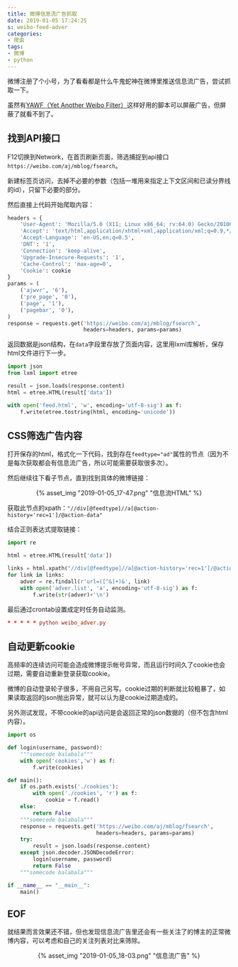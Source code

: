 ```yaml
---
title: 微博信息流广告抓取
date: 2019-01-05 17:24:25
s: weibo-feed-adver
categories:
- 爬虫
tags:
- 微博
- python
---
```


微博注册了个小号，为了看看都是什么牛鬼蛇神在微博里推送信息流广告，尝试抓取一下。

虽然有[YAWF（Yet Another Weibo Filter）](https://github.com/tiansh/yaofang)这样好用的脚本可以屏蔽广告，但屏蔽了就看不到了。
<!-- more -->
## 找到API接口

F12切换到Network，在首页刷新页面，筛选捕捉到api接口`https://weibo.com/aj/mblog/fsearch`。

新建标签页访问，去掉不必要的参数（包括一堆用来指定上下文区间和已读分界线的id），只留下必要的部分。

然后直接上代码开始爬取内容：

```python
headers = {
    'User-Agent': 'Mozilla/5.0 (X11; Linux x86_64; rv:64.0) Gecko/20100101 Firefox/64.0',
    'Accept': 'text/html,application/xhtml+xml,application/xml;q=0.9,*/*;q=0.8',
    'Accept-Language': 'en-US,en;q=0.5',
    'DNT': '1',
    'Connection': 'keep-alive',
    'Upgrade-Insecure-Requests': '1',
    'Cache-Control': 'max-age=0',
    'Cookie': cookie
}
params = (
    ('ajwvr', '6'),
    ('pre_page', '0'),
    ('page', '1'),
    ('pagebar', '0'),
)
response = requests.get('https://weibo.com/aj/mblog/fsearch',
                        headers=headers, params=params)
```

返回数据是json结构，在`data`字段里存放了页面内容，这里用lxml库解析，保存html文件进行下一步。

```python
import json
from lxml import etree

result = json.loads(response.content)
html = etree.HTML(result['data'])

with open('feed.html', 'w', encoding='utf-8-sig') as f:
    f.write(etree.tostring(html, encoding='unicode'))
```

## CSS筛选广告内容

打开保存的html，格式化一下代码，找到存在`feedtype="ad"`属性的节点（因为不是每次获取都会有信息流广告，所以可能需要获取很多次）。

然后继续往下看子节点，直到找到具体的微博链接：

<center>{% asset_img "2019-01-05_17-47.png" "信息流HTML" %}</center>

获取此节点的xpath：`"//div[@feedtype]//a[@action-history='rec=1']/@action-data"`

结合正则表达式提取链接：

```python
import re

html = etree.HTML(result['data'])

links = html.xpath("//div[@feedtype]//a[@action-history='rec=1']/@action-data")
for link in links:
    adver = re.findall(r'url=([^&]+)&', link)
    with open('adver.list', 'a', encoding='utf-8-sig') as f:
        f.write(str(adver)+'\n')
```

最后通过crontab设置成定时任务自动监测。

```crontab.conf
* * * * * python weibo_adver.py
```

## 自动更新cookie

高频率的连续访问可能会造成微博提示帐号异常，而且运行时间久了cookie也会过期，需要自动重新登录获取cookie。

微博的自动登录轮子很多，不用自己另写。cookie过期的判断就比较粗暴了，如果读取返回的json抛出异常，就可以认为是cookie过期造成的。

另外测试发现，不带cookie的api访问是会返回正常的json数据的（但不包含html内容）。

```python
import os

def login(username, password):
    """somecode balabala"""
    with open('cookies','w') as f:
        f.write(cookies)

def main():
    if os.path.exists('./cookies'):
        with open('./cookies', 'r') as f:
            cookie = f.read()
    else:
        return False
    """somecode balabala"""
    response = requests.get('https://weibo.com/aj/mblog/fsearch',
                            headers=headers, params=params)
    try:
        result = json.loads(response.content)
    except json.decoder.JSONDecodeError:
        login(username, password)
        return False
    """somecode balabala"""

if __name__ == "__main__":
    main()
```

## EOF

就结果而言效果还不错，但也发现信息流广告里还会有一些关注了的博主的正常微博内容，可以考虑和自己的关注列表对比来筛除。

<center>{% asset_img "2019-01-05_18-03.png" "信息流广告" %}</center>

